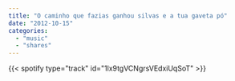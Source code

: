 ```yaml
---
title: "O caminho que fazias ganhou silvas e a tua gaveta pó"
date: "2012-10-15"
categories:
  - "music"
  - "shares"
---
```


{{< spotify type="track" id="1lx9tgVCNgrsVEdxiUqSoT" >}}
